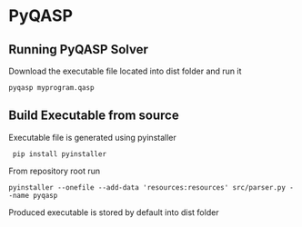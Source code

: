 # PyQASP

## Running PyQASP Solver
Download the executable file located into dist folder and run it
```
pyqasp myprogram.qasp
```
## Build Executable from source
Executable file is generated using pyinstaller 
```
 pip install pyinstaller
 ```
 From repository root run
 ```
 pyinstaller --onefile --add-data 'resources:resources' src/parser.py --name pyqasp
 ```
 Produced executable is stored by default into dist folder
